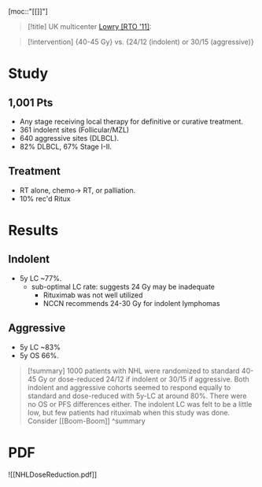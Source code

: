 [moc::"[[]]"]
>[!title]
> UK multicenter [Lowry [RTO '11]](https://www.sciencedirect.com/science/article/pii/S0167814011002052?via%3Dihub):

>[!intervention]
> {40-45 Gy} vs. {24/12 (indolent) or 30/15 (aggressive)}

# Study
## 1,001 Pts
- Any stage receiving local therapy for definitive or curative treatment.
- 361 indolent sites (Follicular/MZL)
- 640 aggressive sites (DLBCL).
- 82% DLBCL, 67% Stage I-II.

## Treatment
- RT alone, chemo→ RT, or palliation.
- 10% rec'd Ritux

# Results
## Indolent 
- 5y LC ~77%. 
	- sub-optimal LC rate: suggests 24 Gy may be inadequate 
		- Rituximab was not well utilized
		- NCCN recommends 24-30 Gy for indolent lymphomas
## Aggressive 
- 5y LC ~83% 
- 5y OS 66%.

>[!summary]
> 1000 patients with NHL were randomized to standard 40-45 Gy or dose-reduced 24/12 if indolent or 30/15 if aggressive. 
> Both indolent and aggressive cohorts seemed to respond equally to standard and dose-reduced with 5y-LC at around 80%. There were no OS or PFS differences either. 
> The indolent LC was felt to be a little low, but few patients had rituximab when this study was done. 
> Consider [[Boom-Boom]] 
>^summary

# PDF
![[NHLDoseReduction.pdf]]